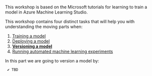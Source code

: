 This workshop is based on the Microsoft tutorials for learning to train a model in Azure Machine Learning Studio.

This workshop contains four distinct tasks that will help you with understanding the moving parts when:
1) [Training a model](https://github.com/OrdinaRoelant/MLStudioWorkshop/blob/master/Training%20a%20model/workshop.md)
2) [Deploying a model](https://github.com/OrdinaRoelant/MLStudioWorkshop/blob/master/Deploying%20a%20model/workshop.md)
3) [**Versioning a model**](https://github.com/OrdinaRoelant/MLStudioWorkshop/blob/master/Versioning%20a%20model/workshop.md)
4) [Running automated machine learning experiments](https://github.com/OrdinaRoelant/MLStudioWorkshop/blob/master/Running%20auto%20ML%20experiments/workshop.md)

In this part we are going to version a model by:

     ✔ TBD

### 